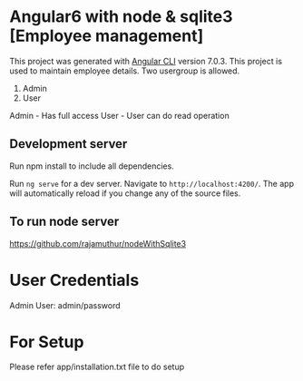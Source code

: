 # Angular6 with node & sqlite3 [Employee management] 

This project was generated with [Angular CLI](https://github.com/angular/angular-cli) version 7.0.3. This project is used to maintain employee details. Two usergroup is allowed. 
1. Admin 
2. User

Admin - Has full access
User - User can do read operation

## Development server

Run npm install to include all dependencies.

Run `ng serve` for a dev server. Navigate to `http://localhost:4200/`. The app will automatically reload if you change any of the source files.

## To run node server

https://github.com/rajamuthur/nodeWithSqlite3

# User Credentials

Admin User:
admin/password

# For Setup

Please refer app/installation.txt file to do setup



